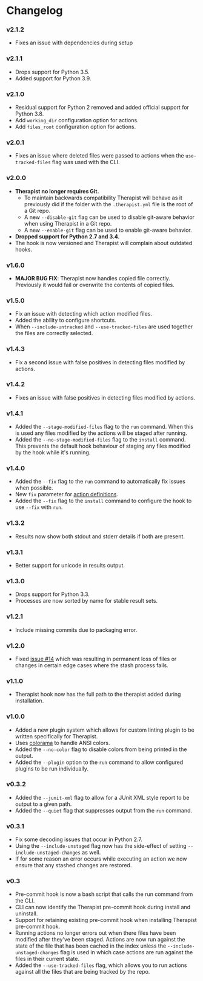 # Changelog

### v2.1.2

- Fixes an issue with dependencies during setup 

### v2.1.1

- Drops support for Python 3.5.
- Added support for Python 3.9.

### v2.1.0

- Residual support for Python 2 removed and added official support for
  Python 3.8.
- Add `working_dir` configuration option for actions.
- Add `files_root` configuration option for actions.

### v2.0.1

- Fixes an issue where deleted files were passed to actions when the
  `use-tracked-files` flag was used with the CLI.

### v2.0.0

- **Therapist no longer requires Git.**
  - To maintain backwards compatibility Therapist will behave as it
    previously did if the folder with the `.therapist.yml` file is the
    root of a Git repo.
  - A new `--disable-git` flag can be used to disable git-aware behavior
    when using Therapist in a Git repo.
  - A new `--enable-git` flag can be used to enable git-aware behavior.
- **Dropped support for Python 2.7 and 3.4.**
- The hook is now versioned and Therapist will complain about outdated
  hooks.

### v1.6.0

- **MAJOR BUG FIX**: Therapist now handles copied file correctly.
  Previously it would fail or overwrite the contents of copied files.

### v1.5.0

- Fix an issue with detecting which action modified files.
- Added the ability to configure shortcuts. 
- When `--include-untracked` and `--use-tracked-files` are used
  together the files are correctly selected.

### v1.4.3

- Fix a second issue with false positives in detecting files modified
  by actions.

### v1.4.2

- Fixes an issue with false positives in detecting files modified by
  actions.

### v1.4.1

- Added the `--stage-modified-files` flag to the `run` command. When
  this is used any files modified by the actions will be staged after
  running.
- Added the `--no-stage-modified-files` flag to the `install` command.
  This prevents the default hook behaviour of staging any files
  modified by the hook while it's running.

### v1.4.0

- Added the `--fix` flag to the `run` command to automatically fix
  issues when possible.
- New `fix` parameter for 
  [action definitions](https://therapist.readthedocs.io/en/v1.4.0/configuration.html#action-definitions).
- Added the `--fix` flag to the `install` command to configure the hook
  to use `--fix` with `run`.

### v1.3.2

- Results now show both stdout and stderr details if both are present.

### v1.3.1

- Better support for unicode in results output.

### v1.3.0

- Drops support for Python 3.3.
- Processes are now sorted by name for stable result sets.

### v1.2.1

- Include missing commits due to packaging error.

### v1.2.0

- Fixed [issue #14](https://github.com/rehandalal/therapist/issues/14) 
  which was resulting in permanent loss of files or changes in certain
  edge cases where the stash process fails.

### v1.1.0

- Therapist hook now has the full path to the therapist added during
  installation.

### v1.0.0

- Added a new plugin system which allows for custom linting plugin to be
  written specifically for Therapist.
- Uses [colorama](https://github.com/tartley/colorama) to handle ANSI 
  colors.
- Added the `--no-color` flag to disable colors from being printed in
  the output.
- Added the `--plugin` option to the `run` command to allow configured
  plugins to be run individually.

### v0.3.2

- Added the `--junit-xml` flag to allow for a JUnit XML style report to
  be output to a given path.
- Added the `--quiet` flag that suppresses output from the `run`
  command.

### v0.3.1

- Fix some decoding issues that occur in Python 2.7.
- Using the `--include-unstaged` flag now has the side-effect of setting
  `--include-unstaged-changes` as well.
- If for some reason an error occurs while executing an action we now
  ensure that any stashed changes are restored.

### v0.3

- Pre-commit hook is now a bash script that calls the run command from 
  the CLI.
- CLI can now identify the Therapist pre-commit hook during install and
  uninstall.
- Support for retaining existing pre-commit hook when installing 
  Therapist pre-commit hook.
- Running actions no longer errors out when there files have been 
  modified after they've been staged. Actions are now run against the 
  state of the file that has been cached in the index unless the 
  `--include-unstaged-changes` flag is used in which case actions are
  run against the files in their current state.
- Added the `--use-tracked-files` flag, which allows you to run actions
  against all the files that are being tracked by the repo.
